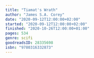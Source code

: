 ```yaml
---
title: "Tiamat's Wrath"
author: "James S.A. Corey"
date: "2020-09-12T12:00:00+02:00"
started: "2020-09-12T12:00:00+02:00"
finished: "2020-10-26T12:00:00+01:00"
pages: 534
genre: scifi
goodreadsID: 28335698
isbn: "9780316332873"
---
```

